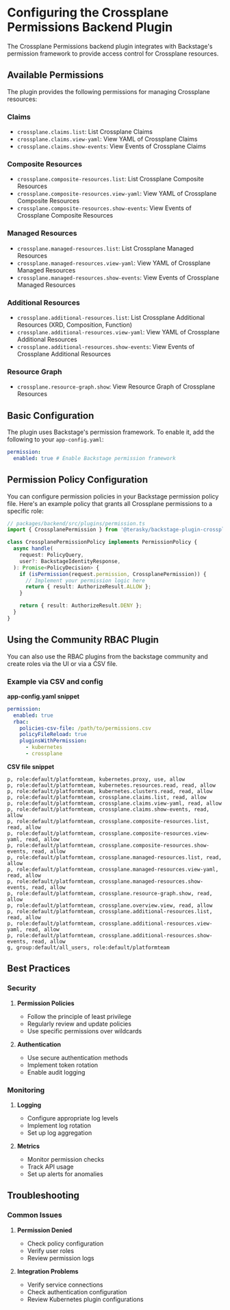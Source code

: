 # Configuring the Crossplane Permissions Backend Plugin

The Crossplane Permissions backend plugin integrates with Backstage's permission framework to provide access control for Crossplane resources.

## Available Permissions

The plugin provides the following permissions for managing Crossplane resources:

### Claims
- `crossplane.claims.list`: List Crossplane Claims
- `crossplane.claims.view-yaml`: View YAML of Crossplane Claims
- `crossplane.claims.show-events`: View Events of Crossplane Claims

### Composite Resources
- `crossplane.composite-resources.list`: List Crossplane Composite Resources
- `crossplane.composite-resources.view-yaml`: View YAML of Crossplane Composite Resources
- `crossplane.composite-resources.show-events`: View Events of Crossplane Composite Resources

### Managed Resources
- `crossplane.managed-resources.list`: List Crossplane Managed Resources
- `crossplane.managed-resources.view-yaml`: View YAML of Crossplane Managed Resources
- `crossplane.managed-resources.show-events`: View Events of Crossplane Managed Resources

### Additional Resources
- `crossplane.additional-resources.list`: List Crossplane Additional Resources (XRD, Composition, Function)
- `crossplane.additional-resources.view-yaml`: View YAML of Crossplane Additional Resources
- `crossplane.additional-resources.show-events`: View Events of Crossplane Additional Resources

### Resource Graph
- `crossplane.resource-graph.show`: View Resource Graph of Crossplane Resources

## Basic Configuration

The plugin uses Backstage's permission framework. To enable it, add the following to your `app-config.yaml`:

```yaml
permission:
  enabled: true # Enable Backstage permission framework
```

## Permission Policy Configuration

You can configure permission policies in your Backstage permission policy file. Here's an example policy that grants all Crossplane permissions to a specific role:

```typescript
// packages/backend/src/plugins/permission.ts
import { CrossplanePermission } from '@terasky/backstage-plugin-crossplane-common';

class CrossplanePermissionPolicy implements PermissionPolicy {
  async handle(
    request: PolicyQuery,
    user?: BackstageIdentityResponse,
  ): Promise<PolicyDecision> {
    if (isPermission(request.permission, CrossplanePermission)) {
      // Implement your permission logic here
      return { result: AuthorizeResult.ALLOW };
    }

    return { result: AuthorizeResult.DENY };
  }
}
```
## Using the Community RBAC Plugin
You can also use the RBAC plugins from the backstage community and create roles via the UI or via a CSV file.

### Example via CSV and config
**app-config.yaml snippet**
```yaml
permission:
  enabled: true
  rbac:
    policies-csv-file: /path/to/permissions.csv
    policyFileReload: true
    pluginsWithPermission:
      - kubernetes
      - crossplane
```
  
**CSV file snippet**
```csv
p, role:default/platformteam, kubernetes.proxy, use, allow
p, role:default/platformteam, kubernetes.resources.read, read, allow
p, role:default/platformteam, kubernetes.clusters.read, read, allow
p, role:default/platformteam, crossplane.claims.list, read, allow
p, role:default/platformteam, crossplane.claims.view-yaml, read, allow
p, role:default/platformteam, crossplane.claims.show-events, read, allow
p, role:default/platformteam, crossplane.composite-resources.list, read, allow
p, role:default/platformteam, crossplane.composite-resources.view-yaml, read, allow
p, role:default/platformteam, crossplane.composite-resources.show-events, read, allow
p, role:default/platformteam, crossplane.managed-resources.list, read, allow
p, role:default/platformteam, crossplane.managed-resources.view-yaml, read, allow
p, role:default/platformteam, crossplane.managed-resources.show-events, read, allow
p, role:default/platformteam, crossplane.resource-graph.show, read, allow
p, role:default/platformteam, crossplane.overview.view, read, allow
p, role:default/platformteam, crossplane.additional-resources.list, read, allow
p, role:default/platformteam, crossplane.additional-resources.view-yaml, read, allow
p, role:default/platformteam, crossplane.additional-resources.show-events, read, allow
g, group:default/all_users, role:default/platformteam
```
  
## Best Practices

### Security

1. **Permission Policies**
    - Follow the principle of least privilege
    - Regularly review and update policies
    - Use specific permissions over wildcards

2. **Authentication**
    - Use secure authentication methods
    - Implement token rotation
    - Enable audit logging

### Monitoring

1. **Logging**
    - Configure appropriate log levels
    - Implement log rotation
    - Set up log aggregation

2. **Metrics**
    - Monitor permission checks
    - Track API usage
    - Set up alerts for anomalies

## Troubleshooting

### Common Issues

1. **Permission Denied**
    - Check policy configuration
    - Verify user roles
    - Review permission logs

2. **Integration Problems**
    - Verify service connections
    - Check authentication configuration
    - Review Kubernetes plugin configurations
